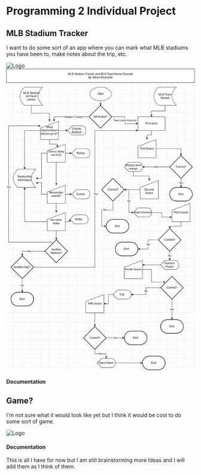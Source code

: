 # Programming 2 Individual Project

## MLB Stadium Tracker
I want to do some sort of an app where you can mark what MLB stadiums you have been to, make notes about the trip, etc.

![Logo]()
![Flowchart](https://github.com/SFgiantsfan/Programming-2-Individual-Projects-2022-2023/blob/main/images/Individual%20Project%20Flowchart.jpg?raw=true)

#### Documentation

## Game?
I'm not sure what it would look like yet but I think it would be cool to do some sort of game. 

![Logo]()

#### Documentation




This is all I have for now but I am still brainstorming more Ideas and I will add them as I think of them.
